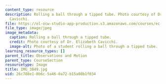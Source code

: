 ```yaml
---
content_type: resource
description: Rolling a ball through a tipped tube. Photo courtesy of Dr. Elizabeth
  Cavicchi.
file: https://ol-ocw-studio-app-production.s3.amazonaws.com/courses/ec-050-recreate-experiments-from-history-inform-the-future-from-the-past-galileo-january-iap-2010/26c788e10b6c5a460a72b15a08b1f034_IMG_3849.jpg
file_type: image/jpeg
image_metadata:
  caption: Rolling a ball through a tipped tube.
  credit: Photo courtesy of Dr. Elizabeth Cavicchi.
  image-alt: Photo of a student rolling a ball through a tipped tube.
learning_resource_types: []
parent_title: Observations and Motion
parent_type: CourseSection
resourcetype: Image
title: IMG_3849.jpg
uid: 26c788e1-0b6c-5a46-0a72-b15a08b1f034
---
```

